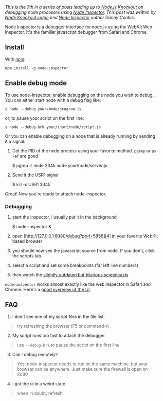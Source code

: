 _This is the 7th in a series of posts leading up to [Node.js
Knockout][1] on debugging node processes using [Node Inspector][2].
This post was written by [Node Knockout judge][3] and [Node Inspector][2]
author Danny Coates._

[1]: http://nodeknockout.com
[2]: https://github.com/dannycoates/node-inspector
[3]: http://nodeknockout.com/people/4e28baf4110fd2010000440d

Node Inspector is a debugger interface for node.js using the WebKit Web
Inspector. It's the familiar javascript debugger from Safari and Chrome.

## Install

With [npm](http://github.com/isaacs/npm):

    npm install -g node-inspector

## Enable debug mode

To use node-inspector, enable debugging on the node you wish to debug.
You can either start node with a debug flag like:

    $ node --debug your/node/program.js

or, to pause your script on the first line:

    $ node --debug-brk your/short/node/script.js

Or you can enable debugging on a node that is already running by sending
it a signal:

1. Get the PID of the node process using your favorite method. `pgrep`
or `ps -ef` are good

    $ pgrep -l node
    2345 node your/node/server.js

2. Send it the USR1 signal

    $ kill -s USR1 2345

Great! Now you're ready to attach node-inspector.

### Debugging

1. start the inspector. I usually put it in the background

    $ node-inspector &

2. open [http://127.0.0.1:8080/debug?port=5858][4] in your favorite WebKit
   based browser

3. you should now see the javascript source from node. If you don't,
   click the scripts tab.

4. select a script and set some breakpoints (far left line numbers)

5. then watch the [slightly outdated but hilarious screencasts][5]

`node-inspector` works almost exactly like the web inspector in Safari and
Chrome. Here's a [good overview of the UI][6].

[4]: http://127.0.0.1:8080/debug?port=5858
[5]: http://www.youtube.com/view_play_list?p=A5216AC29A41EFA8
[6]: http://code.google.com/chrome/devtools/docs/scripts.html

## FAQ

1. I don't see one of my script files in the file list.

  > try refreshing the browser (F5 or command-r)

2. My script runs too fast to attach the debugger.

  > use `--debug-brk` to pause the script on the first line

3. Can I debug remotely?

  > Yes. node-inspector needs to run on the same machine, but your
  browser can be anywhere. Just make sure the firewall is open on 8080

4. I got the ui in a weird state.

  > when in doubt, refresh